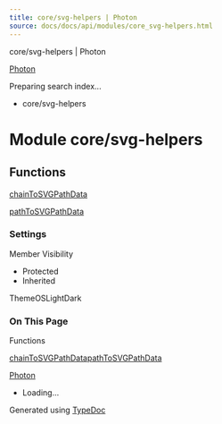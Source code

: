 ```yaml
---
title: core/svg-helpers | Photon
source: docs/docs/api/modules/core_svg-helpers.html
---
```


core/svg-helpers | Photon

[Photon](../index.html)




Preparing search index...

* core/svg-helpers

# Module core/svg-helpers

## Functions

[chainToSVGPathData](../functions/core_svg-helpers.chainToSVGPathData.html)


[pathToSVGPathData](../functions/core_svg-helpers.pathToSVGPathData.html)

### Settings

Member Visibility

* Protected
* Inherited

ThemeOSLightDark

### On This Page

Functions

[chainToSVGPathData](#chaintosvgpathdata)[pathToSVGPathData](#pathtosvgpathdata)

[Photon](../index.html)

* Loading...

Generated using [TypeDoc](https://typedoc.org/)
